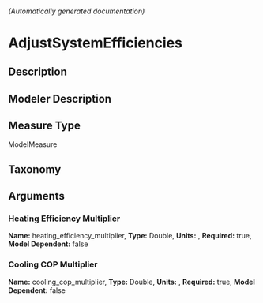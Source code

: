 

###### (Automatically generated documentation)

# AdjustSystemEfficiencies

## Description


## Modeler Description


## Measure Type
ModelMeasure

## Taxonomy


## Arguments


### Heating Efficiency Multiplier

**Name:** heating_efficiency_multiplier,
**Type:** Double,
**Units:** ,
**Required:** true,
**Model Dependent:** false

### Cooling COP Multiplier

**Name:** cooling_cop_multiplier,
**Type:** Double,
**Units:** ,
**Required:** true,
**Model Dependent:** false




